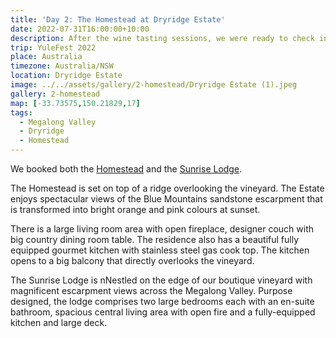 ```yaml
---
title: 'Day 2: The Homestead at Dryridge Estate'
date: 2022-07-31T16:00:00+10:00
description: After the wine tasting sessions, we were ready to check into our accommodation.
trip: YuleFest 2022
place: Australia
timezone: Australia/NSW
location: Dryridge Estate
image: ../../assets/gallery/2-homestead/Dryridge Estate (1).jpeg
gallery: 2-homestead
map: [-33.73575,150.21829,17]
tags:
  - Megalong Valley
  - Dryridge
  - Homestead
---
```

We booked both the [Homestead](https://www.dryridge.com.au/pages/homestead) and the [Sunrise Lodge](https://www.dryridge.com.au/pages/sunriselodge).

The Homestead is set on top of a ridge overlooking the vineyard. The Estate enjoys spectacular views of the Blue Mountains sandstone escarpment that is transformed into bright orange and pink colours at sunset.

There is a large living room area with open fireplace, designer couch with big country dining room table.  The residence also has a beautiful fully equipped gourmet kitchen with stainless steel gas cook top. The kitchen opens to a big balcony that directly overlooks the vineyard.

The Sunrise Lodge is nNestled on the edge of our boutique vineyard with magnificent escarpment views across the Megalong Valley.  Purpose designed, the lodge comprises two large bedrooms each with an en-suite bathroom, spacious central living area with open fire and a fully-equipped kitchen and large deck.
